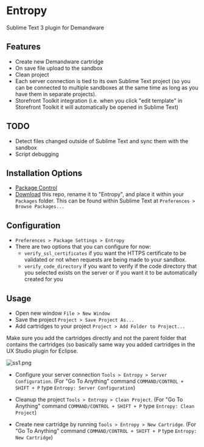 Entropy
===

Sublime Text 3 plugin for Demandware

Features
---

* Create new Demandware cartridge
* On save file upload to the sandbox
* Clean project
* Each server connection is tied to its own Sublime Text project (so you can be connected to multiple sandboxes at the same time as long as you have them in separate projects).
* Storefront Toolkit integration (i.e. when you click "edit template" in Storefront Toolkit it will automatically be opened in Sublime Text)

TODO
---

* Detect files changed outside of Sublime Text and sync them with the sandbox
* Script debugging

Installation Options
---

* [Package Control](https://packagecontrol.io/)
* [Download](https://bitbucket.org/danechitoaie/entropy/get/master.zip) this repo, rename it to "Entropy", and place it within your `Packages` folder. This can be found within Sublime Text at `Preferences > Browse Packages...`

Configuration
---

* `Preferences > Package Settings > Entropy`
* There are two options that you can configure for now: 
    * `verify_ssl_certificates` if you want the HTTPS certificate to be validated or not when requests are being made to your sandbox.
    * `verify_code_directory` if you want to verify if the code directory that you selected exists on the server or if you want it to be automatically created for you

Usage
---

* Open new window `File > New Window`
* Save the project `Project > Save Project As...` 
* Add cartridges to your project `Project > Add Folder to Project...`

Make sure you add the cartridges directly and not the parent folder that contains the cartridges (so basically same way you added cartridges in the UX Studio plugin for Eclipse.

![ss1.png](https://bitbucket.org/repo/54M5Ga/images/3487319365-ss1.png)

* Configure your server connection `Tools > Entropy > Server Configuration`. (For "Go To Anything" command `COMMAND/CONTROL + SHIFT + P` type `Entropy: Server Configuration`)

* Cleanup the project `Tools > Entropy > Clean Project`. (For "Go To Anything" command `COMMAND/CONTROL + SHIFT + P` type `Entropy: Clean Project`)

* Create new cartridge by running `Tools > Entropy > New Cartridge`. (For "Go To Anything" command `COMMAND/CONTROL + SHIFT + P` type `Entropy: New Cartridge`)